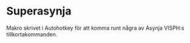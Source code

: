 # Superasynja
Makro skrivet i Autohotkey för att komma runt några av Asynja VISPH:s tillkortakommanden.
